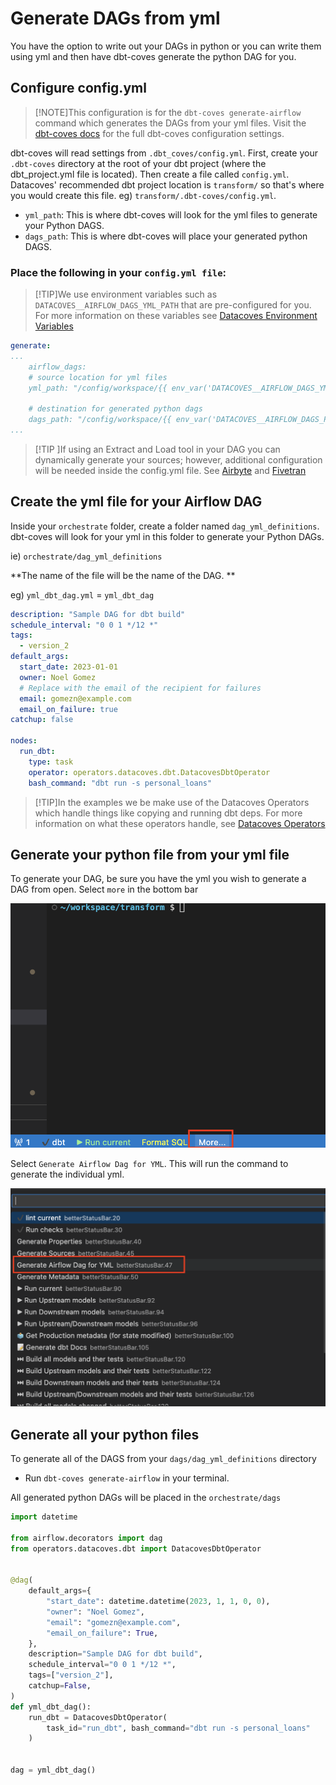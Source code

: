 # Generate DAGs from yml

You have the option to write out your DAGs in python or you can write them using yml and then have dbt-coves generate the python DAG for you.

## Configure config.yml
>[!NOTE]This configuration is for the `dbt-coves generate-airflow` command which generates the DAGs from your yml files. Visit the [dbt-coves docs](https://github.com/datacoves/dbt-coves?tab=readme-ov-file#settings) for the full dbt-coves configuration settings.

dbt-coves will read settings from `.dbt_coves/config.yml`. First, create your `.dbt-coves` directory at the root of your dbt project (where the dbt_project.yml file is located). Then create a file called `config.yml`. Datacoves' recommended dbt project location is `transform/` so that's where you would create this file. eg) `transform/.dbt-coves/config.yml`. 

  - `yml_path`: This is where dbt-coves will look for the yml files to generate your Python DAGS.
  - `dags_path`: This is where dbt-coves will place your generated python DAGS.

### Place the following in your `config.yml file`:

>[!TIP]We use environment variables such as `DATACOVES__AIRFLOW_DAGS_YML_PATH` that are pre-configured for you. For more information on these variables see [Datacoves Environment Variables](reference/vscode/datacoves-env-vars.md)

```yml
generate:
...
    airflow_dags:
    # source location for yml files
    yml_path: "/config/workspace/{{ env_var('DATACOVES__AIRFLOW_DAGS_YML_PATH') }}"
    
    # destination for generated python dags
    dags_path: "/config/workspace/{{ env_var('DATACOVES__AIRFLOW_DAGS_PATH') }}"
...
```

>[!TIP ]If using an Extract and Load tool in your DAG you can dynamically generate your sources; however, additional configuration will be needed inside the config.yml file. See [Airbyte](how-tos/airflow/run-airbyte-sync-jobs.md#configure-transformdbt-covesconfigyml-file) and [Fivetran](how-tos/airflow/run-fivetran-sync-jobs.md#configure-transformdbt-covesconfigyml-file)

## Create the yml file for your Airflow DAG

Inside your `orchestrate` folder, create a folder named `dag_yml_definitions`. dbt-coves will look for your yml in this folder to generate your Python DAGs. 

ie) `orchestrate/dag_yml_definitions`
 
**The name of the file will be the name of the DAG. **
 
eg) `yml_dbt_dag.yml` = `yml_dbt_dag`

```yml
description: "Sample DAG for dbt build"
schedule_interval: "0 0 1 */12 *"
tags:
  - version_2
default_args:
  start_date: 2023-01-01
  owner: Noel Gomez
  # Replace with the email of the recipient for failures
  email: gomezn@example.com
  email_on_failure: true
catchup: false

nodes:
  run_dbt:
    type: task
    operator: operators.datacoves.dbt.DatacovesDbtOperator
    bash_command: "dbt run -s personal_loans"
```
>[!TIP]In the examples we be make use of the Datacoves Operators which handle things like copying and running dbt deps. For more information on what these operators handle, see [Datacoves Operators](reference/airflow/datacoves-operator.md)

## Generate your python file from your yml file
To generate your DAG, be sure you have the yml you wish to generate a DAG from open. Select `more` in the bottom bar

![select More](how-tos/../assets/more.png)

Select `Generate Airflow Dag for YML`. This will run the command to generate the individual yml.


![Generate Airflow Dag](how-tos/../assets/generate_airflow_dag.png)


## Generate all your python files

To generate all of the DAGS from your `dags/dag_yml_definitions` directory

- Run `dbt-coves generate-airflow` in your terminal.

All generated python DAGs will be placed in the `orchestrate/dags`

```python
import datetime

from airflow.decorators import dag
from operators.datacoves.dbt import DatacovesDbtOperator


@dag(
    default_args={
        "start_date": datetime.datetime(2023, 1, 1, 0, 0),
        "owner": "Noel Gomez",
        "email": "gomezn@example.com",
        "email_on_failure": True,
    },
    description="Sample DAG for dbt build",
    schedule_interval="0 0 1 */12 *",
    tags=["version_2"],
    catchup=False,
)
def yml_dbt_dag():
    run_dbt = DatacovesDbtOperator(
        task_id="run_dbt", bash_command="dbt run -s personal_loans"
    )


dag = yml_dbt_dag()
```